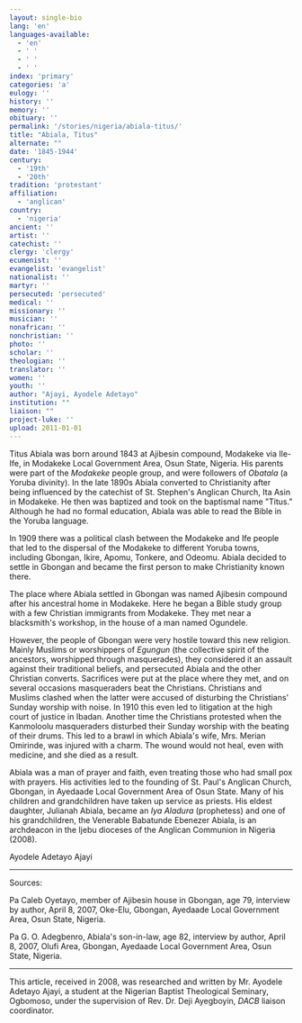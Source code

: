 ```yaml
---
layout: single-bio
lang: 'en'
languages-available:
  - 'en'
  - ' '
  - ' '
  - ' '
index: 'primary'
categories: 'a'
eulogy: ''
history: ''
memory: ''
obituary: ''
permalink: '/stories/nigeria/abiala-titus/'
title: "Abiala, Titus"
alternate: ""
date: '1845-1944'
century:
  - '19th'
  - '20th'
tradition: 'protestant'
affiliation:
  - 'anglican'
country:
  - 'nigeria'
ancient: ''
artist: ''
catechist: ''
clergy: 'clergy'
ecumenist: ''
evangelist: 'evangelist'
nationalist: ''
martyr: ''
persecuted: 'persecuted'
medical: ''
missionary: ''
musician: ''
nonafrican: ''
nonchristian: ''
photo: ''
scholar: ''
theologian: ''
translator: ''
women: ''
youth: ''
author: "Ajayi, Ayodele Adetayo"
institution: ""
liaison: ""
project-luke: ''
upload: 2011-01-01
---
```




Titus Abiala was born around 1843 at Ajibesin compound, Modakeke via Ile-Ife, in Modakeke Local Government Area, Osun State, Nigeria. His parents were part of the *Modakeke* people group, and were followers of *Obatala* (a Yoruba divinity). In the late 1890s Abiala converted to Christianity after being influenced by the catechist of St. Stephen's Anglican Church, Ita Asin in Modakeke. He then was baptized and took on the baptismal name "Titus." Although he had no formal education, Abiala was able to read the Bible in the Yoruba language.

In 1909 there was a political clash between the Modakeke and Ife people that led to the dispersal of the Modakeke to different Yoruba towns, including Gbongan, Ikire, Apomu, Tonkere, and Odeomu. Abiala decided to settle in Gbongan and became the first person to make Christianity known there.

The place where Abiala settled in Gbongan was named Ajibesin compound after his ancestral home in Modakeke. Here he began a Bible study group with a few Christian immigrants from Modakeke. They met near a blacksmith's workshop, in the house of a man named Ogundele.

However, the people of Gbongan were very hostile toward this new religion. Mainly Muslims or worshippers of *Egungun* (the collective spirit of the ancestors, worshipped through masquerades), they considered it an assault against their traditional beliefs, and persecuted Abiala and the other Christian converts. Sacrifices were put at the place where they met, and on several occasions masqueraders beat the Christians. Christians and Muslims clashed when the latter were accused of disturbing the Christians' Sunday worship with noise. In 1910 this even led to litigation at the high court of justice in Ibadan. Another time the Christians protested when the Kanmoloolu masqueraders disturbed their Sunday worship with the beating of their drums. This led to a brawl in which Abiala's wife, Mrs. Merian Omirinde, was injured with a charm. The wound would not heal, even with medicine, and she died as a result.

Abiala was a man of prayer and faith, even treating those who had small pox with prayers. His activities led to the founding of St. Paul's Anglican Church, Gbongan, in Ayedaade Local Government Area of Osun State. Many of his children and grandchildren have taken up service as priests. His eldest daughter, Julianah Abiala, became an *Iya Aladura* (prophetess) and one of his grandchildren, the Venerable Babatunde Ebenezer Abiala, is an archdeacon in the Ijebu dioceses of the Anglican Communion in Nigeria (2008).

Ayodele Adetayo Ajayi

---

Sources:

Pa Caleb Oyetayo, member of Ajibesin house in Gbongan, age 79, interview by author, April 8, 2007, Oke-Elu, Gbongan, Ayedaade Local Government Area, Osun State, Nigeria.

Pa G. O. Adegbenro, Abiala's son-in-law, age 82, interview by author, April 8, 2007, Olufi Area, Gbongan, Ayedaade Local Government Area, Osun State, Nigeria.

---

This article, received in 2008,
was researched and written by Mr. Ayodele Adetayo
Ajayi, a student at the Nigerian Baptist Theological
Seminary, Ogbomoso, under the supervision of Rev.
Dr. Deji Ayegboyin, *DACB* liaison coordinator.
